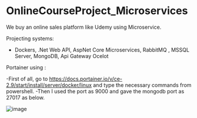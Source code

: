 # OnlineCourseProject_Microservices
 We buy an online sales platform like Udemy using Microservice.

 Projecting systems:
 - Dockers, .Net Web API, AspNet Core Microservices, RabbitMQ , MSSQL Server, MongoDB, Api Gateway Ocelot

Portainer using :

-First of all, go to https://docs.portainer.io/v/ce-2.9/start/install/server/docker/linux and type the necessary commands from powershell.
-Then I used the port as 9000 and gave the mongodb port as 27017 as below.

![image](https://user-images.githubusercontent.com/37321747/155847341-e9a7d348-d41f-4eaa-b048-8740bbb5c6d3.png)

